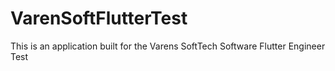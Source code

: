 # VarenSoftFlutterTest
This is an application built for the Varens SoftTech Software Flutter Engineer Test
